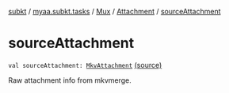 [subkt](../../../index.md) / [myaa.subkt.tasks](../../index.md) / [Mux](../index.md) / [Attachment](index.md) / [sourceAttachment](./source-attachment.md)

# sourceAttachment

`val sourceAttachment: `[`MkvAttachment`](../../../myaa.subkt.tasks.mkvmerge/-mkv-attachment/index.md) [(source)](https://github.com/Myaamori/SubKt/blob/0.1.4/src/main/kotlin/myaa/subkt/tasks/muxtask.kt#L57)

Raw attachment info from mkvmerge.


